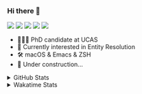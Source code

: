 ### Hi there 👋

[![](https://img.shields.io/badge/-Email-325180?logo=maildotru&logoColor=white&style=flat-square)](mailto:wang@tianshu.me)
[![](https://img.shields.io/badge/-GitHub-black?logo=GitHub&style=flat-square)](https://github.com/tshu-w)
[![](https://img.shields.io/badge/-Telegram-26a5e4?labelColor=fafafa&logo=telegram&style=flat-square)](https://t.me/tshu_w) 
[![](https://img.shields.io/badge/-Twitter-1da1f2?logo=Twitter&logoColor=white&style=flat-square)](https://twitter.com/tshu_w)
[![](https://komarev.com/ghpvc/?username=tshu-w&color=blueviolet&style=flat-square)]()



- 🧑🏻‍🎓 PhD candidate at UCAS
- 🔭 Currently interested in Entity Resolution
- 🛠 macOS & Emacs & ZSH
- 🚧 Under construction...

<details>

<summary>GitHub Stats</summary>

![Tianshu's GitHub stats](https://github-readme-stats.vercel.app/api?username=tshu-w&show_icons=true&theme=buefy&count_private=true)
  
</details>


<details>
  <summary>Wakatime Stats</summary>

  Currently, files accessed by tramp cannot be tracked by wakatime, see https://github.com/wakatime/wakatime-mode/issues/27
  <br>
  
<!--START_SECTION:waka-->
**I'm an Early 🐤** 

```text
🌞 Morning    73 commits     ██████░░░░░░░░░░░░░░░░░░░   27.04% 
🌆 Daytime    146 commits    █████████████░░░░░░░░░░░░   54.07% 
🌃 Evening    45 commits     ████░░░░░░░░░░░░░░░░░░░░░   16.67% 
🌙 Night      6 commits      ░░░░░░░░░░░░░░░░░░░░░░░░░   2.22%

```
📅 **I'm Most Productive on Monday** 

```text
Monday       54 commits     █████░░░░░░░░░░░░░░░░░░░░   20.0% 
Tuesday      47 commits     ████░░░░░░░░░░░░░░░░░░░░░   17.41% 
Wednesday    19 commits     █░░░░░░░░░░░░░░░░░░░░░░░░   7.04% 
Thursday     19 commits     █░░░░░░░░░░░░░░░░░░░░░░░░   7.04% 
Friday       45 commits     ████░░░░░░░░░░░░░░░░░░░░░   16.67% 
Saturday     46 commits     ████░░░░░░░░░░░░░░░░░░░░░   17.04% 
Sunday       40 commits     ███░░░░░░░░░░░░░░░░░░░░░░   14.81%

```


📊 **This Week I Spent My Time On** 

```text
💬 Programming Languages: 
sh                       22 hrs 24 mins      ██████████████░░░░░░░░░░░   59.12% 
Emacs Lisp               9 hrs 41 mins       ██████░░░░░░░░░░░░░░░░░░░   25.56% 
Bash                     2 hrs 31 mins       █░░░░░░░░░░░░░░░░░░░░░░░░   6.67% 
Other                    1 hr 51 mins        █░░░░░░░░░░░░░░░░░░░░░░░░   4.91% 
Org                      1 hr 20 mins        █░░░░░░░░░░░░░░░░░░░░░░░░   3.56%

🔥 Editors: 
Zsh                      22 hrs 24 mins      ██████████████░░░░░░░░░░░   59.12% 
Emacs                    15 hrs 29 mins      ██████████░░░░░░░░░░░░░░░   40.88%

🐱‍💻 Projects: 
Terminal                 10 hrs 52 mins      ███████░░░░░░░░░░░░░░░░░░   28.69% 
emacs                    10 hrs 24 mins      ██████░░░░░░░░░░░░░░░░░░░   27.48% 
universal-blocker        6 hrs 50 mins       ████░░░░░░░░░░░░░░░░░░░░░   18.04% 
dotfiles                 5 hrs 23 mins       ███░░░░░░░░░░░░░░░░░░░░░░   14.24% 
deep-learning-project-tem2 hrs 22 mins       █░░░░░░░░░░░░░░░░░░░░░░░░   6.25%

💻 Operating System: 
Mac                      25 hrs 2 mins       ████████████████░░░░░░░░░   66.09% 
Linux                    12 hrs 51 mins      ████████░░░░░░░░░░░░░░░░░   33.91%

```

**I Mostly Code in Python** 

```text
Python                   7 repos             █████████░░░░░░░░░░░░░░░░   36.84% 
HTML                     2 repos             ██░░░░░░░░░░░░░░░░░░░░░░░   10.53% 
Emacs Lisp               2 repos             ██░░░░░░░░░░░░░░░░░░░░░░░   10.53% 
JavaScript               2 repos             ██░░░░░░░░░░░░░░░░░░░░░░░   10.53% 
TeX                      2 repos             ██░░░░░░░░░░░░░░░░░░░░░░░   10.53%

```



 Last Updated on 15/12/2021
<!--END_SECTION:waka-->
</details>
